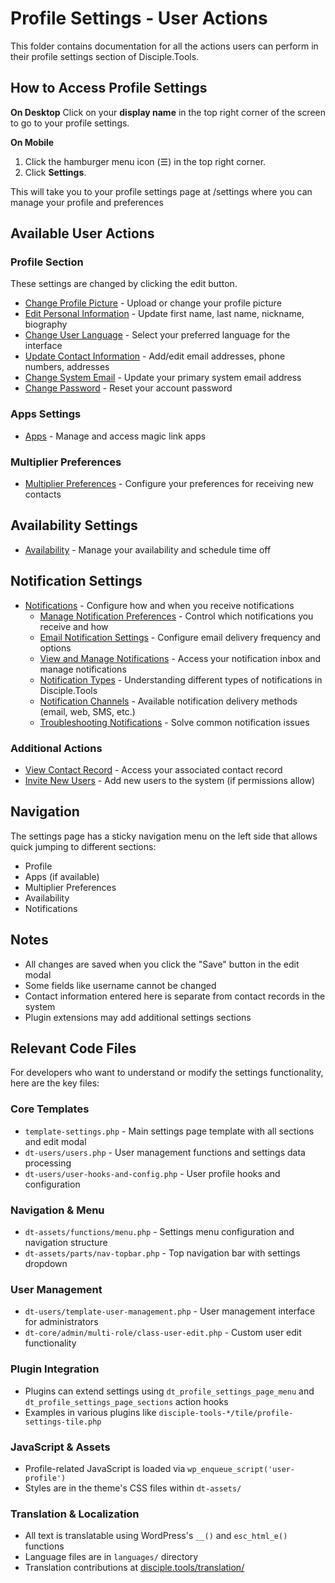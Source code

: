 # Profile Settings - User Actions

This folder contains documentation for all the actions users can perform in their profile settings section of Disciple.Tools.

## How to Access Profile Settings

**On Desktop**
Click on your **display name** in the top right corner of the screen to go to your profile settings.

**On Mobile**
1. Click the hamburger menu icon (☰) in the top right corner.
2. Click **Settings**.

This will take you to your profile settings page at /settings where you can manage your profile and preferences

## Available User Actions

### Profile Section

These settings are changed by clicking the edit button.

- [Change Profile Picture](change-profile-picture.md) - Upload or change your profile picture
- [Edit Personal Information](edit-personal-information.md) - Update first name, last name, nickname, biography
- [Change User Language](change-user-language.md) - Select your preferred language for the interface
- [Update Contact Information](update-contact-information.md) - Add/edit email addresses, phone numbers, addresses
- [Change System Email](change-system-email.md) - Update your primary system email address
- [Change Password](change-password.md) - Reset your account password

### Apps Settings
- [Apps](apps.md) - Manage and access magic link apps

### Multiplier Preferences
- [Multiplier Preferences](multiplier-preferences.md) - Configure your preferences for receiving new contacts

## Availability Settings
- [Availability](availability.md) - Manage your availability and schedule time off

## Notification Settings
- [Notifications](notifications/notifications.md) - Configure how and when you receive notifications
  - [Manage Notification Preferences](notifications/manage-notification-preferences.md) - Control which notifications you receive and how
  - [Email Notification Settings](notifications/email-notification-settings.md) - Configure email delivery frequency and options
  - [View and Manage Notifications](notifications/view-and-manage-notifications.md) - Access your notification inbox and manage notifications
  - [Notification Types](notifications/notification-types.md) - Understanding different types of notifications in Disciple.Tools
  - [Notification Channels](notifications/notification-channels.md) - Available notification delivery methods (email, web, SMS, etc.)
  - [Troubleshooting Notifications](notifications/troubleshooting-notifications.md) - Solve common notification issues

### Additional Actions
- [View Contact Record](view-contact-record.md) - Access your associated contact record
- [Invite New Users](invite-new-users.md) - Add new users to the system (if permissions allow)

## Navigation

The settings page has a sticky navigation menu on the left side that allows quick jumping to different sections:
- Profile
- Apps (if available)
- Multiplier Preferences  
- Availability
- Notifications

## Notes

- All changes are saved when you click the "Save" button in the edit modal
- Some fields like username cannot be changed
- Contact information entered here is separate from contact records in the system
- Plugin extensions may add additional settings sections

## Relevant Code Files

For developers who want to understand or modify the settings functionality, here are the key files:

### Core Templates
- `template-settings.php` - Main settings page template with all sections and edit modal
- `dt-users/users.php` - User management functions and settings data processing
- `dt-users/user-hooks-and-config.php` - User profile hooks and configuration

### Navigation & Menu
- `dt-assets/functions/menu.php` - Settings menu configuration and navigation structure
- `dt-assets/parts/nav-topbar.php` - Top navigation bar with settings dropdown

### User Management
- `dt-users/template-user-management.php` - User management interface for administrators
- `dt-core/admin/multi-role/class-user-edit.php` - Custom user edit functionality

### Plugin Integration
- Plugins can extend settings using `dt_profile_settings_page_menu` and `dt_profile_settings_page_sections` action hooks
- Examples in various plugins like `disciple-tools-*/tile/profile-settings-tile.php`

### JavaScript & Assets
- Profile-related JavaScript is loaded via `wp_enqueue_script('user-profile')` 
- Styles are in the theme's CSS files within `dt-assets/`

### Translation & Localization
- All text is translatable using WordPress's `__()` and `esc_html_e()` functions
- Language files are in `languages/` directory
- Translation contributions at [disciple.tools/translation/](https://disciple.tools/translation/) 